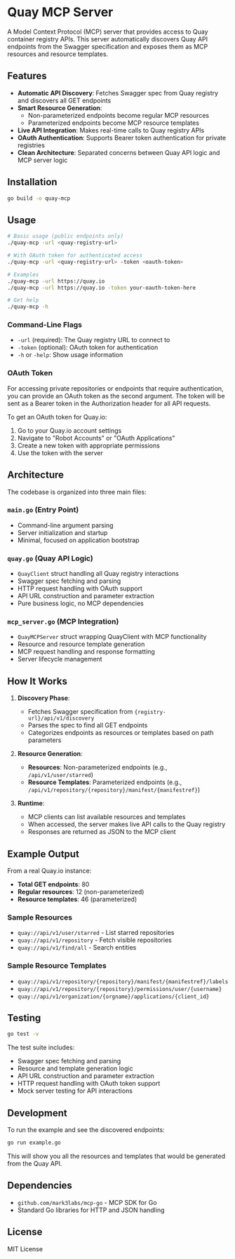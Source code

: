 # Quay MCP Server

A Model Context Protocol (MCP) server that provides access to Quay container registry APIs. This server automatically discovers Quay API endpoints from the Swagger specification and exposes them as MCP resources and resource templates.

## Features

- **Automatic API Discovery**: Fetches Swagger spec from Quay registry and discovers all GET endpoints
- **Smart Resource Generation**: 
  - Non-parameterized endpoints become regular MCP resources
  - Parameterized endpoints become MCP resource templates
- **Live API Integration**: Makes real-time calls to Quay registry APIs
- **OAuth Authentication**: Supports Bearer token authentication for private registries
- **Clean Architecture**: Separated concerns between Quay API logic and MCP server logic

## Installation

```bash
go build -o quay-mcp
```

## Usage

```bash
# Basic usage (public endpoints only)
./quay-mcp -url <quay-registry-url>

# With OAuth token for authenticated access
./quay-mcp -url <quay-registry-url> -token <oauth-token>

# Examples
./quay-mcp -url https://quay.io
./quay-mcp -url https://quay.io -token your-oauth-token-here

# Get help
./quay-mcp -h
```

### Command-Line Flags

- `-url` (required): The Quay registry URL to connect to
- `-token` (optional): OAuth token for authentication
- `-h` or `-help`: Show usage information

### OAuth Token

For accessing private repositories or endpoints that require authentication, you can provide an OAuth token as the second argument. The token will be sent as a Bearer token in the Authorization header for all API requests.

To get an OAuth token for Quay.io:
1. Go to your Quay.io account settings
2. Navigate to "Robot Accounts" or "OAuth Applications"
3. Create a new token with appropriate permissions
4. Use the token with the server

## Architecture

The codebase is organized into three main files:

### `main.go` (Entry Point)
- Command-line argument parsing
- Server initialization and startup
- Minimal, focused on application bootstrap

### `quay.go` (Quay API Logic)
- `QuayClient` struct handling all Quay registry interactions
- Swagger spec fetching and parsing
- HTTP request handling with OAuth support
- API URL construction and parameter extraction
- Pure business logic, no MCP dependencies

### `mcp_server.go` (MCP Integration)
- `QuayMCPServer` struct wrapping QuayClient with MCP functionality
- Resource and resource template generation
- MCP request handling and response formatting
- Server lifecycle management

## How It Works

1. **Discovery Phase**: 
   - Fetches Swagger specification from `{registry-url}/api/v1/discovery`
   - Parses the spec to find all GET endpoints
   - Categorizes endpoints as resources or templates based on path parameters

2. **Resource Generation**:
   - **Resources**: Non-parameterized endpoints (e.g., `/api/v1/user/starred`)
   - **Resource Templates**: Parameterized endpoints (e.g., `/api/v1/repository/{repository}/manifest/{manifestref}`)

3. **Runtime**: 
   - MCP clients can list available resources and templates
   - When accessed, the server makes live API calls to the Quay registry
   - Responses are returned as JSON to the MCP client

## Example Output

From a real Quay.io instance:
- **Total GET endpoints**: 80
- **Regular resources**: 12 (non-parameterized)
- **Resource templates**: 46 (parameterized)

### Sample Resources
- `quay://api/v1/user/starred` - List starred repositories
- `quay://api/v1/repository` - Fetch visible repositories  
- `quay://api/v1/find/all` - Search entities

### Sample Resource Templates
- `quay://api/v1/repository/{repository}/manifest/{manifestref}/labels`
- `quay://api/v1/repository/{repository}/permissions/user/{username}`
- `quay://api/v1/organization/{orgname}/applications/{client_id}`

## Testing

```bash
go test -v
```

The test suite includes:
- Swagger spec fetching and parsing
- Resource and template generation logic
- API URL construction and parameter extraction
- HTTP request handling with OAuth token support
- Mock server testing for API interactions

## Development

To run the example and see the discovered endpoints:

```bash
go run example.go
```

This will show you all the resources and templates that would be generated from the Quay API.

## Dependencies

- `github.com/mark3labs/mcp-go` - MCP SDK for Go
- Standard Go libraries for HTTP and JSON handling

## License

MIT License 